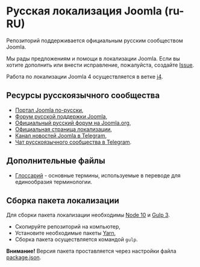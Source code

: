 # Русская локализация Joomla (ru-RU)
Репозиторий поддерживается официальным русским сообществом Joomla.

Мы рады предложениям и помощи в локализации Joomla. Если вы хотите дополнить или внести исправление, пожалуйста, создайте [Issue](https://github.com/JPathRu/localisation/issues/new).

Работа по локализации Joomla 4 осуществляется в ветке [j4](https://github.com/JPathRu/localisation/tree/j4).

## Ресурсы русскоязычного сообщества
- [Портал Joomla по-русски](https://joomlaportal.ru),
- [Форум русской поддержки Joomla](https://joomlaforum.ru),
- [Официальный русский форум на Joomla.org](https://forum.joomla.org/viewforum.php?f=26),
- [Официальная страница локализации](https://joomlaportal.ru/russian-joomla),
- [Канал новостей Joomla в Telegram](https://t.me/joomlafeed),
- [Чат русскоязычного сообщества в Telegram](https://t.me/projoomla).

## Дополнительные файлы
- [Глоссарий](https://github.com/JPathRu/localisation/blob/master/glossary) - основные термины, используемые в переводе для единообразия терминологии.

## Сборка пакета локализации
Для сборки пакета локализации необходимы [Node 10](https://nodejs.org/ru/download) и [Gulp 3](https://gulpjs.com).
- Скопируйте репозиторий на компьютер,
- Установите необходимые пакеты [Yarn](https://yarnpkg.com/en/docs/install),
- Сборка пакета осуществляется командой `gulp`.

**Внимание!** Версия пакета проставляется через настройки файла [package.json](https://github.com/JPathRu/localisation/blob/master/package.json).
